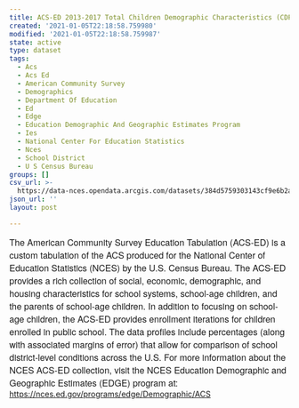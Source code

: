 ```yaml
---
title: ACS-ED 2013-2017 Total Children Demographic Characteristics (CDP05)
created: '2021-01-05T22:18:58.759980'
modified: '2021-01-05T22:18:58.759987'
state: active
type: dataset
tags:
  - Acs
  - Acs Ed
  - American Community Survey
  - Demographics
  - Department Of Education
  - Ed
  - Edge
  - Education Demographic And Geographic Estimates Program
  - Ies
  - National Center For Education Statistics
  - Nces
  - School District
  - U S Census Bureau
groups: []
csv_url: >-
  https://data-nces.opendata.arcgis.com/datasets/384d5759303143cf9e6b2aa79f253563_0.csv?outSR=%7B%22latestWkid%22%3A3857%2C%22wkid%22%3A102100%7D
json_url: ''
layout: post

---
```

<span style='font-family: &quot;Avenir Next W01&quot;, &quot;Avenir Next W00&quot;, &quot;Avenir Next&quot;, Avenir, &quot;Helvetica Neue&quot;, sans-serif; font-size: 16px;'>The American Community Survey Education Tabulation (ACS-ED) is a custom tabulation of the ACS produced for the National Center of Education Statistics (NCES) by the U.S. Census Bureau. The ACS-ED provides a rich collection of social, economic, demographic, and housing characteristics for school systems, school-age children, and the parents of school-age children. In addition to focusing on school-age children, the ACS-ED provides enrollment iterations for children enrolled in public school. The data profiles include percentages (along with associated margins of error) that allow for comparison of school district-level conditions across the U.S. For more information about the NCES ACS-ED collection, visit the NCES Education Demographic and Geographic Estimates (EDGE) program at: </span><a href='https://nces.ed.gov/programs/edge/Demographic/ACS' rel='nofollow ugc' style='color: rgb(0, 121, 193); text-decoration-line: none; font-family: &quot;Avenir Next W01&quot;, &quot;Avenir Next W00&quot;, &quot;Avenir Next&quot;, Avenir, &quot;Helvetica Neue&quot;, sans-serif; font-size: 16px;' target='_blank'>https://nces.ed.gov/programs/edge/Demographic/ACS</a>
